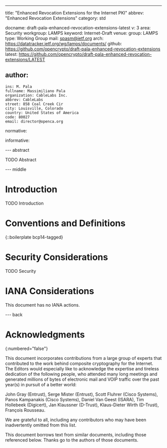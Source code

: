 ---

title: "Enhanced Revocation Extensions for the Internet PKI"
abbrev: "Enhanced Revocation Extensions"
category: std

docname: draft-pala-enhanced-revocation-extensions-latest
v: 3
area: Security
workgroup: LAMPS
keyword: Internet-Draft
venue:
  group: LAMPS
  type: Working Group
  mail: spasm@ietf.org
  arch: https://datatracker.ietf.org/wg/lamps/documents/
  github: https://github.com/opencrypto/draft-pala-enhanced-revocation-extensions
  latest: https://github.com/opencrypto/draft-pala-enhanced-revocation-extensions/LATEST

author:
 -
    ins: M. Pala
    fullname: Massimiliano Pala
    organization: CableLabs Inc.
    abbrev: CableLabs
    street: 858 Coal Creek Cir
    city: Louisville, Colorado
    country: United States of America
    code: 80027
    email: director@openca.org

normative:

informative:


--- abstract

TODO Abstract


--- middle

# Introduction

TODO Introduction


# Conventions and Definitions

{::boilerplate bcp14-tagged}


# Security Considerations

TODO Security


# IANA Considerations

This document has no IANA actions.


--- back

# Acknowledgments
{:numbered="false"}

This document incorporates contributions from a large group of experts that
contributed to the work behind composite cryptography for the Internet.
The Editors would especially like to acknowledge the expertise and tireless
dedication of the following people, who attended many long meetings and
generated millions of bytes of electronic mail and VOIP traffic over the
past year(s) in pursuit of a better world:

John Gray (Entrust),
Serge Mister (Entrust),
Scott Fluhrer (Cisco Systems),
Panos Kampanakis (Cisco Systems),
Daniel Van Geest (ISARA),
Tim Hollebeek (Digicert),
Jan Klaussner (D-Trust),
Klaus-Dieter Wirth (D-Trust),
François Rousseau.

We are grateful to all, including any contributors who may have
been inadvertently omitted from this list.

This document borrows text from similar documents, including those referenced
below. Thanks go to the authors of those documents.

